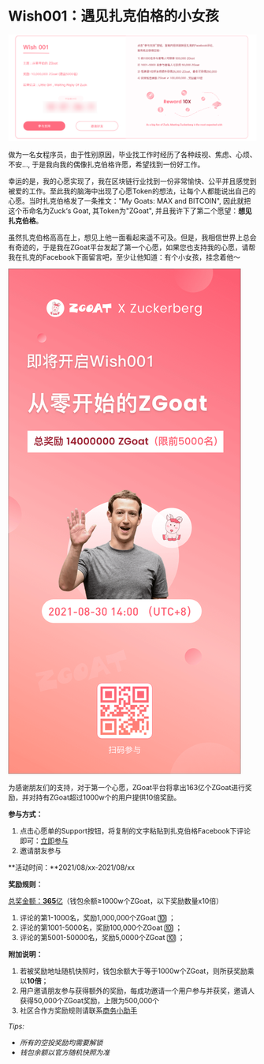 # Wish001：遇见扎克伯格的小女孩



![](../../.gitbook/assets/wish001-zhong-wen-.png)

做为一名女程序员，由于性别原因，毕业找工作时经历了各种歧视、焦虑、心烦、不安..., 于是我向我的偶像扎克伯格许愿，希望找到一份好工作。

幸运的是，我的心愿实现了，我在区块链行业找到一份非常愉快、公平并且感觉到被爱的工作。至此我的脑海中出现了心愿Token的想法，让每个人都能说出自己的心愿。当时扎克伯格发了一条推文："My Goats: MAX and BITCOIN", 因此就把这个币命名为Zuck‘s Goat, 其Token为"ZGoat", 并且我许下了第二个愿望：**想见扎克伯格**。

虽然扎克伯格高高在上，想见上他一面看起来遥不可及。但是，我相信世界上总会有奇迹的，于是我在ZGoat平台发起了第一个心愿，如果您也支持我的心愿，请帮我在扎克的Facebook下面留言吧，至少让他知道：有个小女孩，挂念着他～

![](../../.gitbook/assets/hai-bao-1-15.png)

为感谢朋友们的支持，对于第一个心愿，ZGoat平台将拿出163亿个ZGoat进行奖励，并对持有ZGoat超过1000w个的用户提供10倍奖励。

**参与方式：**

1. 点击心愿单的Support按钮，将复制的文字粘贴到扎克伯格Facebook下评论即可：[立即参与](http://zgoat.org)
2. 邀请朋友参与

**活动时间：**2021/08/xx-2021/08/xx

**奖励规则：**

[总奖金额：**365**亿](https://zgoat.org)（钱包余额≥1000w个ZGoat，以下奖励数量x10倍）

1. 评论的第1-1000名，奖励1,000,000个ZGoat  🔟 ；
2. 评论的第1001-5000名，奖励100,000个ZGoat 🔟 ；
3. 评论的第5001-50000名，奖励5,0000个ZGoat 🔟 ；

**附加说明：**

1. 若被奖励地址随机快照时，钱包余额大于等于1000w个ZGoat，则所获奖励乘以**10倍**；
2. 用户邀请朋友参与获得额外的奖励，每成功邀请一个用户参与并获奖，邀请人获得50,000个ZGoat奖励，上限为500,000个
3. 社区合作方奖励规则请联系[商务小助手](../../qi-ta/lian-xi-wo-men.md)



_Tips:_ 

* _所有的空投奖励均需要解锁_
* _钱包余额以官方随机快照为准_



